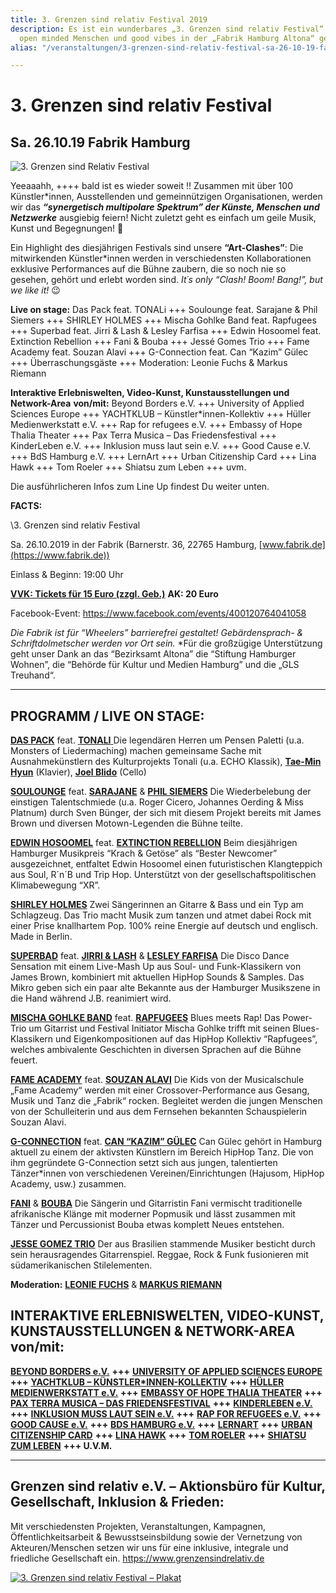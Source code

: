 ```yaml
---
title: 3. Grenzen sind relativ Festival 2019
description: Es ist ein wunderbares „3. Grenzen sind relativ Festival“ mit vielen
  open minded Menschen und good vibes in der „Fabrik Hamburg Altona“ gewesen!
alias: "/veranstaltungen/3-grenzen-sind-relativ-festival-sa-26-10-19-fabrik-hamburg-2.html"

---
```

# 3. Grenzen sind relativ Festival

## Sa. 26.10.19 Fabrik Hamburg

![3. Grenzen sind Relativ Festival](/media/2019/08/Webseite-Overbild.jpg)

Yeeaaahh, ++++ bald ist es wieder soweit !! Zusammen mit über 100  Künstler*innen, Ausstellenden und gemeinnützigen Organisationen, werden  wir das ___“synergetisch multipolare Spektrum” der Künste, Menschen und Netzwerke___ ausgiebig feiern! Nicht zuletzt geht es einfach um geile Musik, Kunst und Begegnungen! 🙂

Ein Highlight des diesjährigen Festivals sind unsere **“Art-Clashes”**: Die mitwirkenden Künstler*innen werden in verschiedensten Kollaborationen  exklusive Performances auf die Bühne zaubern, die so noch nie so  gesehen, gehört und erlebt worden sind. _It´s only “Clash! Boom! Bang!”, but we like it!_ 😉

**Live on stage:**
Das Pack feat. TONALi +++ Soulounge feat. Sarajane & Phil Siemers  +++ SHIRLEY HOLMES +++ Mischa Gohlke Band feat. Rapfugees +++ Superbad  feat. Jirri & Lash & Lesley Farfisa +++ Edwin Hosoomel feat.  Extinction Rebellion +++ Fani & Bouba +++ Jessé Gomes Trio +++ Fame  Academy feat. Souzan Alavi +++ G-Connection feat. Can “Kazim” Gülec +++  Überraschungsgäste +++ Moderation: Leonie Fuchs & Markus Riemann

**Interaktive Erlebniswelten, Video-Kunst, Kunstausstellungen und Network-Area** **von/mit:**
Beyond Borders e.V. +++ University of Applied Sciences Europe +++  YACHTKLUB – Künstler*innen-Kollektiv +++ Hüller Medienwerkstatt e.V. +++ Rap for refugees e.V. +++ Embassy of Hope Thalia Theater +++ Pax Terra  Musica – Das Friedensfestival +++ KinderLeben e.V. +++ Inklusion muss  laut sein e.V. +++ Good Cause e.V. +++ BdS Hamburg e.V. +++ LernArt +++  Urban Citizenship Card +++ Lina Hawk +++ Tom Roeler +++ Shiatsu zum  Leben +++ uvm.

Die ausführlicheren Infos zum Line Up findest Du weiter unten.

**FACTS:**

\\3. Grenzen sind relativ Festival

Sa. 26.10.2019 in der Fabrik (Barnerstr. 36, 22765 Hamburg, [www.fabrik.de](https://www.fabrik.de))

Einlass & Beginn: 19:00 Uhr

[**VVK: Tickets für 15 Euro (zzgl. Geb.)**](https://www.tixforgigs.com/site/Pages/Shop/ShowEvent.aspx?ID=31039) **AK: 20 Euro**

Facebook-Event: https://www.facebook.com/events/400120764041058

_Die Fabrik ist für “Wheelers” barrierefrei gestaltet! Gebärdensprach- & Schriftdolmetscher werden vor Ort sein._ *Für die großzügige Unterstützung geht unser Dank an das “Bezirksamt Altona” die “Stiftung Hamburger Wohnen”, die “Behörde für Kultur und Medien  Hamburg” und die „GLS Treuhand“.

---

## **PROGRAMM / LIVE ON STAGE:**

[**DAS PACK**](https://www.daspack.de/) feat. [**TONALI** ](https://www.tonali.de/)
Die legendären Herren um Pensen Paletti (u.a. Monsters of Liedermaching) machen gemeinsame Sache mit Ausnahmekünstlern des Kulturprojekts Tonali (u.a. ECHO Klassik), [**Tae-Min Hyun**](https://www.tonalisten.com/tonalisten/tonalisten/show/tae-min-hyun/) (Klavier), [**Joel Blido**](https://www.tonalisten.com/tonalisten/tonalisten/show/joel-blido/) (Cello)

[**SOULOUNGE**](https://www.soulounge.com/) feat. [**SARAJANE**](https://www.sarajane.eu/) & [**PHIL SIEMERS**](https://www.philsiemers.de/)
Die Wiederbelebung der einstigen Talentschmiede (u.a. Roger Cicero,  Johannes Oerding & Miss Platnum) durch Sven Bünger, der sich mit  diesem Projekt bereits mit James Brown und diversen Motown-Legenden die  Bühne teilte.

[**EDWIN HOSOOMEL**](https://www.edwinhosoomel.com/home-1) feat. [**EXTINCTION REBELLION**](https://extinctionrebellion.de/)
Beim diesjährigen Hamburger Musikpreis “Krach & Getöse” als “Bester  Newcomer” ausgezeichnet, entfaltet Edwin Hosoomel einen futuristischen  Klangteppich aus Soul, R´n´B und Trip Hop. Unterstützt von der  gesellschaftspolitischen Klimabewegung “XR”.

[**SHIRLEY HOLMES**](https://shirleyholmes.de/)
Zwei Sängerinnen an Gitarre & Bass und ein Typ am Schlagzeug.
Das Trio macht Musik zum tanzen und atmet dabei Rock mit einer Prise knallhartem Pop.
100% reine Energie auf deutsch und englisch. Made in Berlin.

[**SUPERBAD**](https://www.superbad-hamburg.com/) feat. [**JIRRI & LASH**](https://b-m.facebook.com/jirriundlash/) & [**LESLEY FARFISA**](https://www.derfallboese.de/wordpress/)
Die Disco Dance Sensation mit einem Live-Mash Up aus Soul- und  Funk-Klassikern von James Brown, kombiniert mit aktuellen HipHop Sounds  & Samples. Das Mikro geben sich ein paar alte Bekannte aus der  Hamburger Musikszene in die Hand während J.B. reanimiert wird.

[**MISCHA GOHLKE BAND**](https://mischagohlkeband.de/) feat. [**RAPFUGEES**](https://www.rapfugees.org/)
Blues meets Rap! Das Power-Trio um Gitarrist und Festival Initiator  Mischa Gohlke trifft mit seinen Blues-Klassikern und Eigenkompositionen  auf das HipHop Kollektiv “Rapfugees”, welches ambivalente Geschichten in diversen Sprachen auf die Bühne feuert.

[**FAME ACADEMY**](https://www.fame-academy.com/) feat. [**SOUZAN ALAVI**](https://www.souzan-alavi.de/)
Die Kids von der Musicalschule „Fame Academy“ werden mit einer  Crossover-Performance aus Gesang, Musik und Tanz die „Fabrik“ rocken.  Begleitet werden die jungen Menschen von der Schulleiterin und aus dem  Fernsehen bekannten Schauspielerin Souzan Alavi.

[**G-CONNECTION**](https://canguelec.de/) feat. [**CAN “KAZIM” GÜLEC**](https://canguelec.de/)
Can Gülec gehört in Hamburg aktuell zu einem der aktivsten Künstlern im  Bereich HipHop Tanz. Die von ihm gegründete G-Connection setzt sich aus  jungen, talentierten Tänzer*innen von verschiedenen  Vereinen/Einrichtungen (Hajusom, HipHop Academy, usw.) zusammen.

[**FANI**](https://www.facebook.com/FaNiMusic7/) & [**BOUBA**](https://www.facebook.com/Bouba-África-danza-158965274228342/) Die Sängerin und Gitarristin Fani vermischt traditionelle afrikanische  Klänge mit moderner Popmusik und lässt zusammen mit Tänzer und  Percussionist Bouba etwas komplett Neues entstehen.

[**JESSE GOMEZ TRIO**](https://youandme-music.blogspot.com/2015/07/jesse-gomes-gitarrist-und-bassist.html)
Der aus Brasilien stammende Musiker besticht durch sein herausragendes Gitarrenspiel.
Reggae, Rock & Funk fusionieren mit südamerikanischen Stilelementen.

**Moderation:** [**LEONIE FUCHS**](https://leonie-fuchs.de/) & [**MARKUS RIEMANN**](https://kulturbedarf.de/)

## **INTERAKTIVE ERLEBNISWELTEN, VIDEO-KUNST, KUNSTAUSSTELLUNGEN** **& NETWORK-AREA von/mit**:

[**BEYOND BORDERS e.V.**](https://beyond-borders-ev.de/de/) **+++** [**UNIVERSITY OF APPLIED SCIENCES EUROPE**](https://www.btk-fh.de/de/hamburg/) **+++** [**YACHTKLUB – KÜNSTLER*INNEN-KOLLEKTIV**](https://www.instagram.com/yachtklub_society/) **+++** [**HÜLLER MEDIENWERKSTATT e.V.**](https://hueller-medienwerkstatt.de/) **+++** [**EMBASSY OF HOPE THALIA THEATER**](https://www.facebook.com/EmbassyThaliaTheater/) **+++** [**PAX TERRA MUSICA – DAS FRIEDENSFESTIVAL**](https://www.pax-terra-musica.de/) **+++** [**KINDERLEBEN e.V.**](https://kinderleben.hamburg/) **+++** [**INKLUSION MUSS LAUT SEIN e.V.**](https://www.i-m-l-s.com/) **+++** [**RAP FOR REFUGEES e.V.**](https://www.rapforrefugees.org/) **+++** [**GOOD CAUSE e.V.**](https://www.facebook.com/goodcause2013/) **+++** [**BDS HAMBURG e.V.**](https://www.bds-hh.de/) **+++** [**LERNART**](https://lernart.schule/) **+++** [**URBAN CITIZENSHIP CARD**](https://urban-citizenship-hamburg.rechtaufstadt.net/) **+++** [**LINA HAWK**](https://linahawk.com/site/) **+++** [**TOM ROELER**](https://roeler.com/) **+++** [**SHIATSU ZUM LEBEN**](https://www.shiatsu-zum-leben.de) **+++ U.V.M.**

---

## **Grenzen sind relativ e.V. – Aktionsbüro für Kultur, Gesellschaft, Inklusion & Frieden:**

Mit verschiedensten Projekten, Veranstaltungen, Kampagnen,  Öffentlichkeitsarbeit & Bewusstseinsbildung sowie der Vernetzung von Akteuren/Menschen setzen wir uns für eine inklusive, integrale und  friedliche Gesellschaft ein. https://www.grenzensindrelativ.de

[![3. Grenzen sind relativ Festival – Plakat](/media/2019/08/Plakat_OnlineA2_GSR3.jpg)](/media/2019/08/Plakat_OnlineA2_GSR3.jpg)
